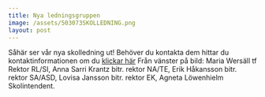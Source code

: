 ```yaml
---
title: Nya ledningsgruppen
image: /assets/503073SKOLLEDNING.png
layout: post
---
```


Såhär ser vår nya skolledning ut! Behöver du kontakta dem hittar du kontaktinformationen om du [klickar här](https://www.dagy.danderyd.se/Information/skolledningen)
Från vänster på bild: Maria Wersäll tf Rektor RL/SI, Anna Sarri Krantz bitr. rektor NA/TE, Erik Håkansson bitr. rektor SA/ASD, Lovisa Jansson bitr. rektor EK, Agneta Löwenhielm Skolintendent. 
